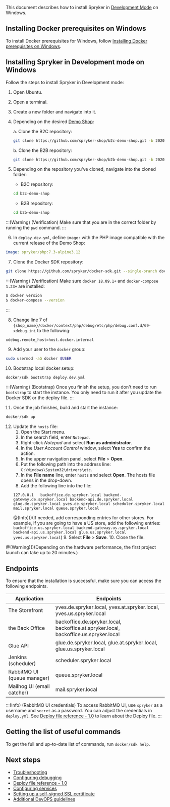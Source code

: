 This document describes how to install Spryker in [Development Mode](01-choosing-an-installation-mode.md#development-mode) on Windows.

## Installing Docker prerequisites on Windows

To install Docker prerequisites for Windows, follow [Installing Docker prerequisites on Windows](../01-installation-prerequisites/01-installing-docker-prerequisites-on-windows.md).




## Installing Spryker in Development mode on Windows
Follow the steps to install Spryker in Development mode:

1. Open Ubuntu.
2. Open a terminal.
3. Create a new folder and navigate into it.
4. Depending on the desired [Demo Shop](https://documentation.spryker.com/docs/en/about-spryker#spryker-b2b-b2c-demo-shops):

    a. Clone the B2C repository:

    ```bash
    git clone https://github.com/spryker-shop/b2c-demo-shop.git -b 202009.0-p1 --single-branch ./
    ```

    b. Clone the B2B repository:

    ```bash
    git clone https://github.com/spryker-shop/b2b-demo-shop.git -b 202009.0-p1 --single-branch ./
    ```

5. Depending on the repository you've cloned, navigate into the cloned folder:
    * B2C repository:
    ```bash
    cd b2c-demo-shop
    ```
    * B2B repository:
    ```bash
    cd b2b-demo-shop
    ```
:::(Warning) (Verification)
Make sure that you are in the correct folder by running the `pwd` command.
:::

6. In `deploy.dev.yml`, define `image:` with the PHP image compatible with the current release of the Demo Shop:

```yaml
image: spryker/php:7.3-alpine3.12
```

7. Clone the Docker SDK repository:
```bash
git clone https://github.com/spryker/docker-sdk.git --single-branch docker
```

:::(Warning) (Verification)
Make sure `docker 18.09.1+` and `docker-compose 1.23+` are installed:

```bash
$ docker version
$ docker-compose --version
```
:::

8. Change line 7 of `{shop_name}/docker/context/php/debug/etc/php/debug.conf.d/69-xdebug.ini` to the following:

```text
xdebug.remote_host=host.docker.internal
```

9. Add your user to the `docker` group:

```bash
sudo usermod -aG docker $USER
```

10. Bootstrap local docker setup:
```bash
docker/sdk bootstrap deploy.dev.yml
```
:::(Warning) (Bootstrap)
Once you finish the setup, you don't need to run `bootstrap` to start the instance. You only need to run it after you update the Docker SDK or the deploy file.
:::

11. Once the job finishes, build and start the instance:
```bash
docker/sdk up
```

12. Update the `hosts` file:
    1. Open the Start menu.
    2. In the search field, enter `Notepad`.
    3. Right-click *Notepad* and select **Run as administrator**.
    4. In the *User Account Control* window, select **Yes** to confirm the action.
    5. In the upper navigation panel, select **File** > **Open**.
    6. Put the following path into the address line: `C:\Windows\System32\drivers\etc`.
    7. In the **File name** line, enter `hosts` and select **Open**.
    The hosts file opens in the drop-down.
    8. Add the following line into the file:
    ```text
    127.0.0.1   backoffice.de.spryker.local backend-gateway.de.spryker.local backend-api.de.spryker.local glue.de.spryker.local yves.de.spryker.local scheduler.spryker.local mail.spryker.local queue.spryker.local
    ```
    @(Info)()(If needed, add corresponding entries for other stores. For example, if you are going to have a US store, add the following entries: `backoffice.us.spryker.local backend-gateway.us.spryker.local backend-api.us.spryker.local glue.us.spryker.local yves.us.spryker.local`)
    9. Select **File** > **Save**.
    10. Close the file.


@(Warning)()(Depending on the hardware performance, the first project launch can take up to 20 minutes.)

## Endpoints

To ensure that the installation is successful, make sure you can access the following endpoints.

| Application | Endpoints |
| --- | --- |
| The Storefront |  yves.de.spryker.local, yves.at.spryker.local, yves.us.spryker.local |
| the Back Office | backoffice.de.spryker.local, backoffice.at.spryker.local, backoffice.us.spryker.local |
| Glue API | glue.de.spryker.local, glue.at.spryker.local, glue.us.spryker.local |
| Jenkins (scheduler) | scheduler.spryker.local |
| RabbitMQ UI (queue manager) | queue.spryker.local |
| Mailhog UI (email catcher) | mail.spryker.local |

:::(Info) (RabbitMQ UI credentials)
To access RabbitMQ UI, use `spryker` as a username and `secret` as a password. You can adjust the credentials in `deploy.yml`. See [Deploy file reference - 1.0](../../99-deploy.file.reference.v1.md) to learn about the Deploy file.
:::

## Getting the list of useful commands

To get the full and up-to-date list of commands, run `docker/sdk help`.

## Next steps

* [Troubleshooting](../../troubleshooting.md)
* [Configuring debugging](../../02-development-usage/05-configuring-debugging.md)
* [Deploy file reference - 1.0](../../99-deploy.file.reference.v1.md)
* [Configuring services](../../06-configuring-services.md)
* [Setting up a self-signed SSL certificate](https://documentation.spryker.com/docs/setting-up-a-self-signed-ssl-certificate)
* [Additional DevOPS guidelines](https://documentation.spryker.com/docs/additional-devops-guidelines)
